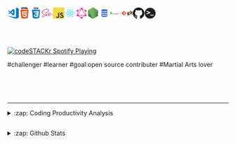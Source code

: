 ### 
<img align="left" alt="Visual Studio Code" width="26px" src="https://raw.githubusercontent.com/github/explore/80688e429a7d4ef2fca1e82350fe8e3517d3494d/topics/visual-studio-code/visual-studio-code.png" />
<img align="left" alt="HTML5" width="26px" src="https://raw.githubusercontent.com/github/explore/80688e429a7d4ef2fca1e82350fe8e3517d3494d/topics/html/html.png" />
<img align="left" alt="CSS3" width="26px" src="https://raw.githubusercontent.com/github/explore/80688e429a7d4ef2fca1e82350fe8e3517d3494d/topics/css/css.png" />
<img align="left" alt="Sass" width="26px" src="https://raw.githubusercontent.com/github/explore/80688e429a7d4ef2fca1e82350fe8e3517d3494d/topics/sass/sass.png" />
<img align="left" alt="JavaScript" width="26px" src="https://raw.githubusercontent.com/github/explore/80688e429a7d4ef2fca1e82350fe8e3517d3494d/topics/javascript/javascript.png" />
<img align="left" alt="React" width="26px" src="https://raw.githubusercontent.com/github/explore/80688e429a7d4ef2fca1e82350fe8e3517d3494d/topics/react/react.png" />
<img align="left" alt="GraphQL" width="26px" src="https://raw.githubusercontent.com/github/explore/80688e429a7d4ef2fca1e82350fe8e3517d3494d/topics/graphql/graphql.png" />
<img align="left" alt="Node.js" width="26px" src="https://raw.githubusercontent.com/github/explore/80688e429a7d4ef2fca1e82350fe8e3517d3494d/topics/nodejs/nodejs.png" />
<img align="left" alt="SQL" width="26px" src="https://raw.githubusercontent.com/github/explore/80688e429a7d4ef2fca1e82350fe8e3517d3494d/topics/sql/sql.png" />
<img align="left" alt="MongoDB" width="26px" src="https://raw.githubusercontent.com/github/explore/80688e429a7d4ef2fca1e82350fe8e3517d3494d/topics/mongodb/mongodb.png" />
<img align="left" alt="Git" width="26px" src="https://raw.githubusercontent.com/github/explore/80688e429a7d4ef2fca1e82350fe8e3517d3494d/topics/git/git.png" />
<img align="left" alt="GitHub" width="26px" src="https://raw.githubusercontent.com/github/explore/78df643247d429f6cc873026c0622819ad797942/topics/github/github.png" />
<img align="left" alt="Terminal" width="26px" src="https://raw.githubusercontent.com/github/explore/80688e429a7d4ef2fca1e82350fe8e3517d3494d/topics/terminal/terminal.png" />

<br />
<br />
<br />
<br />



### 

[<img src="https://now-playing-codestackr.vercel.app/api/spotify-playing" alt="codeSTACKr Spotify Playing" width="350" />](https://open.spotify.com/user/swyqyimdc12jajde4vpwd2x1b)

 #challenger #learner #goal:open source contributer #Martial Arts lover

<br />
<br />
<br />

---


<details>
 <summary>:zap: Coding Productivity Analysis</summary>
 
 <br />
 
<!--START_SECTION:waka-->
![Profile Views](http://img.shields.io/badge/Profile%20Views-32-blue)

**🐱 My Github Data** 

> 🏆 322 Contributions in the Year 2020
 > 
> 📦 73.1 kB Used in Github's Storage 
 > 
> 🚫 Not Opted to Hire
 > 
> 📜 60 Public Repositories
 > 
> 🔑 0 Private Repository 
 > 
**I'm an Early 🐤** 

```text
🌞 Morning    60 commits     █████░░░░░░░░░░░░░░░░░░░░   21.51% 
🌆 Daytime    108 commits    █████████░░░░░░░░░░░░░░░░   38.71% 
🌃 Evening    83 commits     ███████░░░░░░░░░░░░░░░░░░   29.75% 
🌙 Night      28 commits     ██░░░░░░░░░░░░░░░░░░░░░░░   10.04%

```
📅 **I'm Most Productive on Monday** 

```text
Monday       82 commits     ███████░░░░░░░░░░░░░░░░░░   29.39% 
Tuesday      54 commits     ████░░░░░░░░░░░░░░░░░░░░░   19.35% 
Wednesday    27 commits     ██░░░░░░░░░░░░░░░░░░░░░░░   9.68% 
Thursday     29 commits     ██░░░░░░░░░░░░░░░░░░░░░░░   10.39% 
Friday       43 commits     ███░░░░░░░░░░░░░░░░░░░░░░   15.41% 
Saturday     25 commits     ██░░░░░░░░░░░░░░░░░░░░░░░   8.96% 
Sunday       19 commits     █░░░░░░░░░░░░░░░░░░░░░░░░   6.81%

```


📊 **This Week I Spent My Time On** 

```text
⌚︎ Time Zone: Asia/Seoul

💬 Programming Languages: 
TypeScript               18 hrs 14 mins      █████████████████░░░░░░░░   70.57% 
JSON                     2 hrs 51 mins       ██░░░░░░░░░░░░░░░░░░░░░░░   11.05% 
Markdown                 2 hrs 26 mins       ██░░░░░░░░░░░░░░░░░░░░░░░   9.44% 
JavaScript               1 hr 29 mins        █░░░░░░░░░░░░░░░░░░░░░░░░   5.78% 
GraphQL                  21 mins             ░░░░░░░░░░░░░░░░░░░░░░░░░   1.37%

🔥 Editors: 
VS Code                  25 hrs 51 mins      █████████████████████████   100.0%

💻 Operating System: 
Windows                  25 hrs 51 mins      █████████████████████████   100.0%

```

**I Mostly Code in JavaScript** 

```text
JavaScript               32 repos            █████████████████░░░░░░░░   68.09% 
HTML                     9 repos             ████░░░░░░░░░░░░░░░░░░░░░   19.15% 
CSS                      4 repos             ██░░░░░░░░░░░░░░░░░░░░░░░   8.51% 
TypeScript               2 repos             █░░░░░░░░░░░░░░░░░░░░░░░░   4.26%

```


**Timeline**

![Chart not found](https://github.com/wow-woo/wow-woo/blob/master/charts/bar_graph.png) 


<!--END_SECTION:waka-->
![Profile Views](http://img.shields.io/badge/Profile%20Views-0-blue)
</details>


##

<details>
  <summary>:zap: Github Stats</summary>

  <img align="left" alt="wow-woo's Github Stats" src="https://github-readme-stats-delta-ten.vercel.app/api?username=wow-woo&show_icons=true&hide_border=true" />

</details>

[website]: https:// 
[instagram]: https://instagram.com/
[linkedin]: https://linkedin.com/in/
